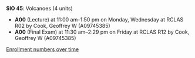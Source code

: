 **SIO 45**: Volcanoes (4 units)

- **A00** (Lecture) at 11:00 am–1:50 pm on Monday, Wednesday at RCLAS R02 by Cook, Geoffrey W (A09745385)
- **A00** (Final Exam) at 11:30 am–2:29 pm on Friday at RCLAS R12 by Cook, Geoffrey W (A09745385)

[Enrollment numbers over time](./SIO45.tsv)
